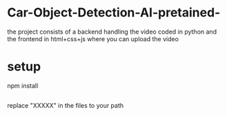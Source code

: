 # Car-Object-Detection-AI-pretained-
the project consists of a backend handling the video coded in python and the frontend in html+css+js where you can upload the video
# setup
npm install

##
replace "XXXXX" in the files to your path
